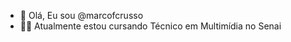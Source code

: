 - 👋 Olá, Eu sou @marcofcrusso
- 👀📖 Atualmente estou cursando Técnico em Multimídia no Senai


<!---
marcofcrusso/marcofcrusso is a ✨ special ✨ repository because its `README.md` (this file) appears on your GitHub profile.
You can click the Preview link to take a look at your changes.
--->
